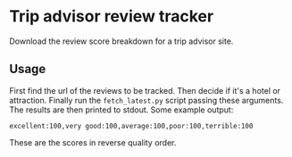 # Trip advisor review tracker

Download the review score breakdown for a trip advisor site.

## Usage

First find the url of the reviews to be tracked. Then decide if it's a hotel or attraction. Finally run the `fetch_latest.py` script passing these arguments. The results are then printed to stdout. Some example output:


```
excellent:100,very good:100,average:100,poor:100,terrible:100
```

These are the scores in reverse quality order.
